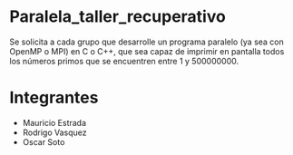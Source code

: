 # Paralela_taller_recuperativo
Se solicita a cada grupo que desarrolle un programa paralelo (ya sea con OpenMP o MPI) en C o
C++, que sea capaz de imprimir en pantalla todos los números primos que se encuentren entre 1
y 500000000.

# Integrantes
- Mauricio Estrada
- Rodrigo Vasquez
- Oscar Soto
